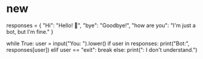 # new  
responses = {
    "Hi": "Hello! 👋",
    "bye": "Goodbye!",
    "how are you": "I'm just a bot, but I'm fine."
}

while True:
    user = input("You: ").lower()
    if user in responses:
        print("Bot:", responses[user])
    elif user == "exit":
        break
    else:
        print(": I don't understand.")
